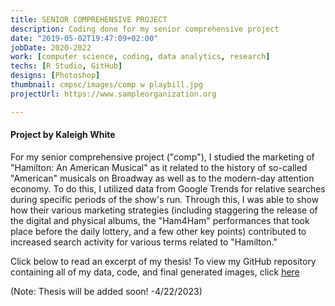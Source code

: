 ```yaml
---
title: SENIOR COMPREHENSIVE PROJECT
description: Coding done for my senior comprehensive project
date: "2019-05-02T19:47:09+02:00"
jobDate: 2020-2022
work: [computer science, coding, data analytics, research]
techs: [R Studio, GitHub]
designs: [Photoshop]
thumbnail: cmpsc/images/comp w playbill.jpg
projectUrl: https://www.sampleorganization.org

---
```


#### Project by Kaleigh White

For my senior comprehensive project ("comp"), I studied the marketing of "Hamilton: An American Musical" as it related to the history of so-called "American" musicals on Broadway as well as to the modern-day attention economy. To do this, I utilized data from Google Trends for relative searches during specific periods of the show's run. Through this, I was able to show how their various marketing strategies (including staggering the release of the digital and physical albums, the "Ham4Ham" performances that took place before the daily lottery, and a few other key points) contributed to increased search activity for various terms related to "Hamilton."


Click below to read an excerpt of my thesis! To view my GitHub repository containing all of my data, code, and final generated images, click [here](https://github.com/whitek2/comp-data)


(Note: Thesis will be added soon! -4/22/2023)
